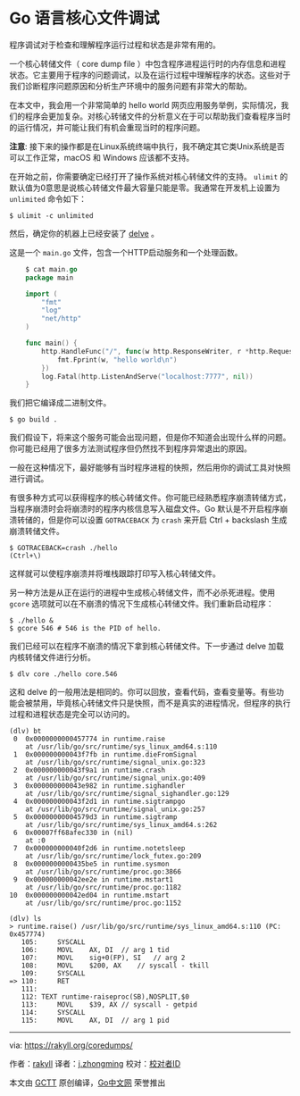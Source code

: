 # Go 语言核心文件调试

程序调试对于检查和理解程序运行过程和状态是非常有用的。

一个核心转储文件（ core dump file ）中包含程序进程运行时的内存信息和进程状态。它主要用于程序的问题调试，以及在运行过程中理解程序的状态。这些对于我们诊断程序问题原因和分析生产环境中的服务问题有非常大的帮助。

在本文中，我会用一个非常简单的 hello world 网页应用服务举例，实际情况，我们的程序会更加复杂。对核心转储文件的分析意义在于可以帮助我们查看程序当时的运行情况，并可能让我们有机会重现当时的程序问题。

**注意**: 接下来的操作都是在Linux系统终端中执行，我不确定其它类Unix系统是否可以工作正常，macOS 和 Windows 应该都不支持。

在开始之前，你需要确定已经打开了操作系统对核心转储文件的支持。 `ulimit` 的默认值为0意思是说核心转储文件最大容量只能是零。我通常在开发机上设置为 `unlimited` 命令如下：

    $ ulimit -c unlimited

然后，确定你的机器上已经安装了 [delve](https://github.com/derekparker/delve) 。

这是一个 `main.go` 文件，包含一个HTTP启动服务和一个处理函数。
``` go
    $ cat main.go
    package main

    import (
    	"fmt"
    	"log"
    	"net/http"
    )

    func main() {
    	http.HandleFunc("/", func(w http.ResponseWriter, r *http.Request) {
    		fmt.Fprint(w, "hello world\n")
    	})
    	log.Fatal(http.ListenAndServe("localhost:7777", nil))
    }
```
我们把它编译成二进制文件。

    $ go build .

我们假设下，将来这个服务可能会出现问题，但是你不知道会出现什么样的问题。你可能已经用了很多方法测试程序但仍然找不到程序异常退出的原因。

一般在这种情况下，最好能够有当时程序进程的快照，然后用你的调试工具对快照进行调试。

有很多种方式可以获得程序的核心转储文件。你可能已经熟悉程序崩溃转储方式，当程序崩溃时会将崩溃时的程序内核信息写入磁盘文件。Go 默认是不开启程序崩溃转储的，但是你可以设置 `GOTRACEBACK` 为 `crash` 来开启 Ctrl + backslash 生成崩溃转储文件。

    $ GOTRACEBACK=crash ./hello
    (Ctrl+\)

这样就可以使程序崩溃并将堆栈跟踪打印写入核心转储文件。

另一种方法是从正在运行的进程中生成核心转储文件，而不必杀死进程。使用 `gcore` 选项就可以在不崩溃的情况下生成核心转储文件。我们重新启动程序：

    $ ./hello &
    $ gcore 546 # 546 is the PID of hello.

我们已经可以在程序不崩溃的情况下拿到核心转储文件。下一步通过 delve 加载内核转储文件进行分析。

    $ dlv core ./hello core.546

这和 delve 的一般用法是相同的。你可以回放，查看代码，查看变量等。有些功能会被禁用，毕竟核心转储文件只是快照，而不是真实的进程情况，但程序的执行过程和进程状态是完全可以访问的。

    (dlv) bt
     0  0x0000000000457774 in runtime.raise
        at /usr/lib/go/src/runtime/sys_linux_amd64.s:110
     1  0x000000000043f7fb in runtime.dieFromSignal
        at /usr/lib/go/src/runtime/signal_unix.go:323
     2  0x000000000043f9a1 in runtime.crash
        at /usr/lib/go/src/runtime/signal_unix.go:409
     3  0x000000000043e982 in runtime.sighandler
        at /usr/lib/go/src/runtime/signal_sighandler.go:129
     4  0x000000000043f2d1 in runtime.sigtrampgo
        at /usr/lib/go/src/runtime/signal_unix.go:257
     5  0x00000000004579d3 in runtime.sigtramp
        at /usr/lib/go/src/runtime/sys_linux_amd64.s:262
     6  0x00007ff68afec330 in (nil)
        at :0
     7  0x000000000040f2d6 in runtime.notetsleep
        at /usr/lib/go/src/runtime/lock_futex.go:209
     8  0x0000000000435be5 in runtime.sysmon
        at /usr/lib/go/src/runtime/proc.go:3866
     9  0x000000000042ee2e in runtime.mstart1
        at /usr/lib/go/src/runtime/proc.go:1182
    10  0x000000000042ed04 in runtime.mstart
        at /usr/lib/go/src/runtime/proc.go:1152

    (dlv) ls
    > runtime.raise() /usr/lib/go/src/runtime/sys_linux_amd64.s:110 (PC: 0x457774)
       105:		SYSCALL
       106:		MOVL	AX, DI	// arg 1 tid
       107:		MOVL	sig+0(FP), SI	// arg 2
       108:		MOVL	$200, AX	// syscall - tkill
       109:		SYSCALL
    => 110:		RET
       111:
       112:	TEXT runtime·raiseproc(SB),NOSPLIT,$0
       113:		MOVL	$39, AX	// syscall - getpid
       114:		SYSCALL
       115:		MOVL	AX, DI	// arg 1 pid

----------------

via: https://rakyll.org/coredumps/

作者：[rakyll](https://rakyll.org/about/)
译者：[j.zhongming](https://github.com/jzhongming)
校对：[校对者ID](https://github.com/校对者ID)

本文由 [GCTT](https://github.com/studygolang/GCTT) 原创编译，[Go中文网](https://studygolang.com/) 荣誉推出
